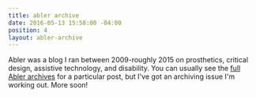 ```yaml
---
title: abler archive
date: 2016-05-13 15:58:00 -04:00
position: 4
layout: abler-archive
---
```


Abler was a blog I ran between 2009-roughly 2015 on prosthetics, critical design, assistive technology, and disability. You can usually see the [full Abler archives](https://ablersite.org/) for a particular post, but I've got an archiving issue I'm working out. More soon!

